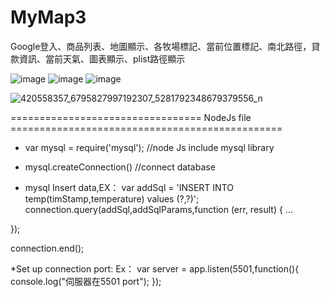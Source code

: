 # MyMap3
Google登入、商品列表、地圖顯示、各牧場標記、當前位置標記、南北路徑，貸款資訊、當前天氣、圖表顯示、plist路徑顯示

![image](https://user-images.githubusercontent.com/71810019/185786632-7554b016-6831-4e22-9d0f-e3e7264bf6d3.jpeg)
![image](https://user-images.githubusercontent.com/71810019/185786636-aeef6499-08b2-455a-b281-87bd7d0a721e.jpeg)
![image](https://user-images.githubusercontent.com/71810019/185786640-1de8168f-8e3b-4b63-80ea-e18433287998.jpeg)

![420558357_6795827997192307_5281792348679379556_n](https://github.com/sme322-ui/MyMap3/assets/71810019/73aa3678-ce6e-479b-b26e-3cb01dc20223)





================================= NodeJs file ===============================================
* var mysql = require('mysql'); //node Js include mysql library

* mysql.createConnection() //connect database

* mysql Insert data,EX：
  var  addSql = 'INSERT INTO temp(timStamp,temperature) values (?,?)';
                      connection.query(addSql,addSqlParams,function (err, result) {
...
  
});
 
connection.end();

*Set up connection port:
Ex：
var server = app.listen(5501,function(){
   console.log("伺服器在5501 port");
});
